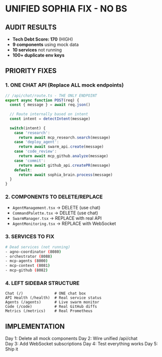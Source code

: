 # UNIFIED SOPHIA FIX - NO BS

## AUDIT RESULTS
- **Tech Debt Score: 170** (HIGH)
- **9 components** using mock data
- **10 services** not running
- **100+ duplicate env keys**

## PRIORITY FIXES

### 1. ONE CHAT API (Replace ALL mock endpoints)
```typescript
// /api/chat/route.ts - THE ONLY ENDPOINT
export async function POST(req) {
  const { message } = await req.json()
  
  // Route internally based on intent
  const intent = detectIntent(message)
  
  switch(intent) {
    case 'research':
      return await mcp_research.search(message)
    case 'deploy_agent':
      return await swarm_api.create(message)
    case 'code_review':
      return await mcp_github.analyze(message)
    case 'commit':
      return await github_api.createPR(message)
    default:
      return await sophia_brain.process(message)
  }
}
```

### 2. COMPONENTS TO DELETE/REPLACE
- `AgentManagement.tsx` → DELETE (use chat)
- `CommandPalette.tsx` → DELETE (use chat)  
- `SwarmManager.tsx` → REPLACE with real API
- `AgentMonitoring.tsx` → REPLACE with WebSocket

### 3. SERVICES TO FIX
```bash
# Dead services (not running)
- agno-coordinator (8080)
- orchestrator (8088)
- mcp-agents (8000)
- mcp-context (8081)
- mcp-github (8082)
```

### 4. LEFT SIDEBAR STRUCTURE
```
Chat (/)              # ONE chat box
API Health (/health)  # Real service status
Agents (/agents)      # Live swarm monitor
Code (/code)          # Real GitHub diffs
Metrics (/metrics)    # Real Prometheus
```

## IMPLEMENTATION

Day 1: Delete all mock components
Day 2: Wire unified /api/chat  
Day 3: Add WebSocket subscriptions
Day 4: Test everything works
Day 5: Ship it
